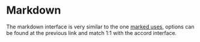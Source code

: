 Markdown
========

The markdown interface is very similar to the one [marked uses](https://github.com/chjj/marked#usage), options can be found at the previous link and match 1:1 with the accord interface.

